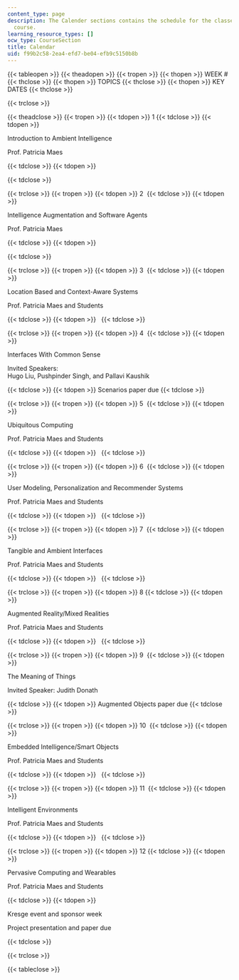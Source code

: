 ```yaml
---
content_type: page
description: The Calender sections contains the schedule for the classes during the
  course.
learning_resource_types: []
ocw_type: CourseSection
title: Calendar
uid: f99b2c58-2ea4-efd7-be04-efb9c5150b8b
---
```


{{< tableopen >}}
{{< theadopen >}}
{{< tropen >}}
{{< thopen >}}
WEEK #
{{< thclose >}}
{{< thopen >}}
TOPICS
{{< thclose >}}
{{< thopen >}}
KEY DATES
{{< thclose >}}

{{< trclose >}}

{{< theadclose >}}
{{< tropen >}}
{{< tdopen >}}
1
{{< tdclose >}}
{{< tdopen >}}


Introduction to Ambient Intelligence

Prof. Patricia Maes


{{< tdclose >}}
{{< tdopen >}}

{{< tdclose >}}

{{< trclose >}}
{{< tropen >}}
{{< tdopen >}}
2 
{{< tdclose >}}
{{< tdopen >}}


Intelligence Augmentation and Software Agents

Prof. Patricia Maes


{{< tdclose >}}
{{< tdopen >}}

{{< tdclose >}}

{{< trclose >}}
{{< tropen >}}
{{< tdopen >}}
3 
{{< tdclose >}}
{{< tdopen >}}


Location Based and Context-Aware Systems

Prof. Patricia Maes and Students 


{{< tdclose >}}
{{< tdopen >}}
 
{{< tdclose >}}

{{< trclose >}}
{{< tropen >}}
{{< tdopen >}}
4 
{{< tdclose >}}
{{< tdopen >}}


Interfaces With Common Sense

Invited Speakers:  
Hugo Liu, Pushpinder Singh, and Pallavi Kaushik


{{< tdclose >}}
{{< tdopen >}}
Scenarios paper due
{{< tdclose >}}

{{< trclose >}}
{{< tropen >}}
{{< tdopen >}}
5 
{{< tdclose >}}
{{< tdopen >}}


Ubiquitous Computing

Prof. Patricia Maes and Students


{{< tdclose >}}
{{< tdopen >}}
 
{{< tdclose >}}

{{< trclose >}}
{{< tropen >}}
{{< tdopen >}}
6 
{{< tdclose >}}
{{< tdopen >}}


User Modeling, Personalization and Recommender Systems

Prof. Patricia Maes and Students


{{< tdclose >}}
{{< tdopen >}}
 
{{< tdclose >}}

{{< trclose >}}
{{< tropen >}}
{{< tdopen >}}
7 
{{< tdclose >}}
{{< tdopen >}}


Tangible and Ambient Interfaces

Prof. Patricia Maes and Students


{{< tdclose >}}
{{< tdopen >}}
 
{{< tdclose >}}

{{< trclose >}}
{{< tropen >}}
{{< tdopen >}}
8
{{< tdclose >}}
{{< tdopen >}}


Augmented Reality/Mixed Realities

Prof. Patricia Maes and Students


{{< tdclose >}}
{{< tdopen >}}
 
{{< tdclose >}}

{{< trclose >}}
{{< tropen >}}
{{< tdopen >}}
9 
{{< tdclose >}}
{{< tdopen >}}


The Meaning of Things

Invited Speaker: Judith Donath


{{< tdclose >}}
{{< tdopen >}}
Augmented Objects paper due
{{< tdclose >}}

{{< trclose >}}
{{< tropen >}}
{{< tdopen >}}
10 
{{< tdclose >}}
{{< tdopen >}}


Embedded Intelligence/Smart Objects

Prof. Patricia Maes and Students


{{< tdclose >}}
{{< tdopen >}}
 
{{< tdclose >}}

{{< trclose >}}
{{< tropen >}}
{{< tdopen >}}
11 
{{< tdclose >}}
{{< tdopen >}}


Intelligent Environments

Prof. Patricia Maes and Students


{{< tdclose >}}
{{< tdopen >}}
 
{{< tdclose >}}

{{< trclose >}}
{{< tropen >}}
{{< tdopen >}}
12
{{< tdclose >}}
{{< tdopen >}}


Pervasive Computing and Wearables

Prof. Patricia Maes and Students


{{< tdclose >}}
{{< tdopen >}}


Kresge event and sponsor week

Project presentation and paper due


{{< tdclose >}}

{{< trclose >}}

{{< tableclose >}}